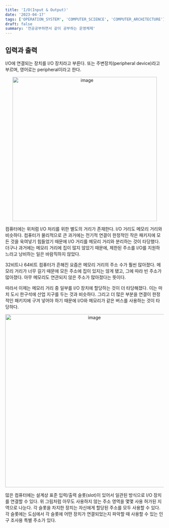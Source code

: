 ```yaml
---
title: 'I/O(Input & Output)'
date: '2023-04-17'
tags: ['OPERATION_SYSTEM', 'COMPUTER_SCIENCE', 'COMPUTER_ARCHITECTURE']
draft: false
summary: '전공공부하면서 같이 공부하는 운영체제'
---
```


## 입력과 출력

I/O에 연결되는 장치를 I/O 장치라고 부른다. 또는 주변장치(peripheral device)라고 부르며, 영어로는 peripheral이라고 한다.

<p align="center">
    <img width="459" alt="image" src="https://user-images.githubusercontent.com/105579811/232368448-241013a6-324d-4d55-9b2c-7966b9332e54.png"/>
</p>

컴퓨터에는 위처럼 I/O 처리를 위한 별도의 거리가 존재한다. I/O 거리도 메모리 거리와 비슷하다.
컴퓨터가 물리적으로 큰 과거에는 전기적 연결이 한정적인 작은 패키지에 모든 것을 욱여넣기 힘들었기 때문에 I/O 거리를 메모리 거리와 분리하는 것이 타당했다. 더구나 과거에는 메모리 거리에 집이 많지 않았기 때문에, 제한된 주소를 I/O를 지원하느라고 낭비하는 일은 바람직하지 않았다.

32비트나 64비트 컴퓨터가 흔해진 요즘은 메모리 거리의 주소 수가 훨씬 많아졌다. 메모리 거리가 너무 길기 때문에 모든 주소에 집이 있지는 않게 됐고, 그에 따라 빈 주소가 많아졌다. 아무 메모리도 연관되지 않은 주소가 많아졌다는 뜻이다.

따라서 이제는 메모리 거리 중 일부를 I/O 장치에 할당하는 것이 더 타당해졌다. 이는 마치 도시 한구석에 산업 지구를 두는 것과 비슷하다. 그리고 더 많은 부분을 연결이 한정적인 패키지에 구겨 넣어야 하기 때문에 I/O와 메모리가 같은 버스를 사용하는 것이 타당하다.

<p align="center">
    <img width="551" alt="image" src="https://user-images.githubusercontent.com/105579811/232369071-184db809-790b-44d4-831c-84ce7df99617.png"/>
</p>

많은 컴퓨터에는 설계상 표준 입력/출력 슬롯(slot)이 있어서 일관된 방식으로 I/O 장치를 연결할 수 있다. 위 그림처럼 아무도 사용하지 않는 주소 영역을 몇몇 사용 허가된 지역으로 나눈다. 각 슬롯을 차지한 장치는 자신에게 할당된 주소를 모두 사용할 수 있다. 각 슬롯에는 도심에서 각 슬롯에 어떤 장치가 연결되었는지 파악할 때 사용할 수 있는 인구 조사용 특별 주소가 있다.
